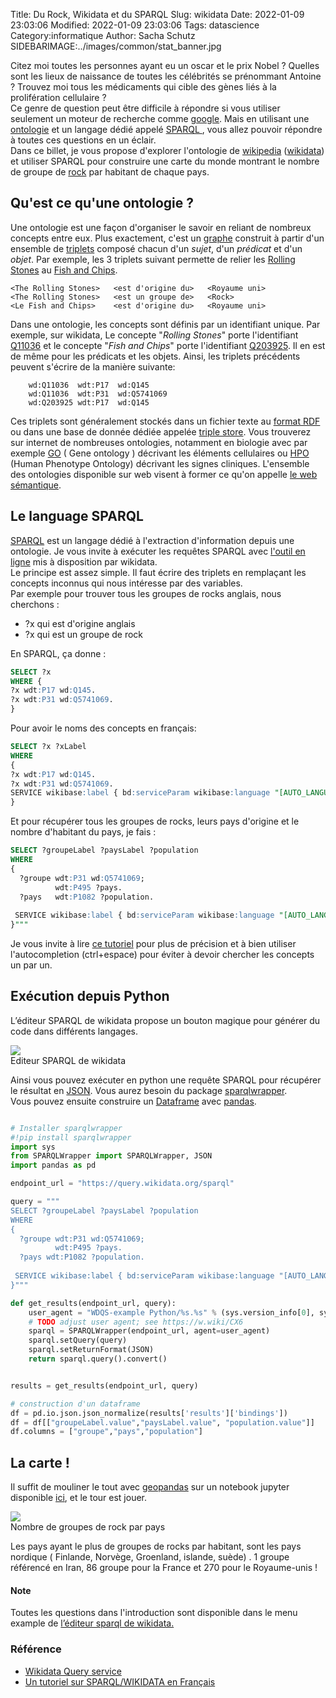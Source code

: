Title: Du Rock, Wikidata et du SPARQL
Slug: wikidata
Date: 2022-01-09 23:03:06
Modified: 2022-01-09 23:03:06
Tags: datascience
Category:informatique
Author: Sacha Schutz
SIDEBARIMAGE:../images/common/stat_banner.jpg

Citez moi toutes les personnes ayant eu un oscar et le prix Nobel ? Quelles sont les lieux de naissance de toutes les célébrités se prénommant Antoine ? Trouvez moi tous les médicaments qui cible des gènes liés à la prolifération cellulaire ?     
Ce genre de question peut être difficile à répondre si vous utiliser seulement un moteur de recherche comme [google](https://www.google.com/). Mais en utilisant une [ontologie](https://fr.wikipedia.org/wiki/Ontologie_(informatique)) et un langage dédié appelé [SPARQL
](https://fr.wikipedia.org/wiki/SPARQL), vous allez pouvoir répondre à toutes ces questions en un éclair.  
Dans ce billet, je vous propose d'explorer l'ontologie de [wikipedia](https://fr.wikipedia.org/wiki/Wikip%C3%A9dia:Accueil_principal) ([wikidata](https://www.wikidata.org/wiki/Wikidata:Main_Page)) et utiliser SPARQL pour construire une carte du monde montrant le nombre de groupe de [rock](https://fr.wikipedia.org/wiki/Rock) par habitant de chaque pays.

## Qu'est ce qu'une ontologie ?

Une ontologie est une façon d'organiser le savoir en reliant de nombreux concepts entre eux. Plus exactement, c'est un [graphe](https://fr.wikipedia.org/wiki/Graphe) construit à partir d'un ensemble de [triplets](https://fr.wikipedia.org/wiki/Triplet_RDF) composé chacun  d'un *sujet*, d'un *prédicat* et d'un *objet*.
Par exemple, les 3 triplets suivant permette de relier les [Rolling Stones](https://www.wikidata.org/wiki/Q11036) au [Fish and Chips](https://www.wikidata.org/wiki/Q203925). 

	<The Rolling Stones>   <est d'origine du>   <Royaume uni>
	<The Rolling Stones>   <est un groupe de>   <Rock>
	<Le Fish and Chips>    <est d'origine du>   <Royaume uni>

Dans une ontologie, les concepts sont définis par un identifiant unique. 
Par exemple, sur wikidata, Le concepte "*Rolling Stones*" porte l'identifiant [Q11036](https://www.wikidata.org/wiki/Q11036) et le concepte "*Fish and Chips*" porte l'identifiant [Q203925](https://www.wikidata.org/wiki/Q203925). Il en est de même pour les prédicats et les objets. Ainsi, les triplets précédents peuvent s'écrire de la manière suivante:

```
	wd:Q11036  wdt:P17	wd:Q145  
	wd:Q11036  wdt:P31  wd:Q5741069
	wd:Q203925 wdt:P17  wd:Q145
```

Ces triplets sont généralement stockés dans un fichier texte au [format RDF](https://fr.wikipedia.org/wiki/Resource_Description_Framework) ou dans une base de donnée dédiée appelée [triple store](https://fr.wikipedia.org/wiki/Base_de_donn%C3%A9es_orient%C3%A9e_graphe#Triple_store). 
Vous trouverez sur internet de nombreuses ontologies, notamment en biologie avec par exemple [GO](http://geneontology.org/) ( Gene ontology ) décrivant les éléments cellulaires ou [HPO](https://hpo.jax.org/) (Human Phenotype Ontology) décrivant les signes cliniques. L'ensemble des ontologies disponible sur web visent à former ce qu'on appelle [le web sémantique](https://fr.wikipedia.org/wiki/Web_s%C3%A9mantique).

## Le language SPARQL

[SPARQL](https://www.wikidata.org/wiki/Wikidata:SPARQL_tutorial/fr) est un langage dédié à l'extraction d'information depuis une ontologie. Je vous invite à  exécuter les requêtes SPARQL avec [l'outil en ligne](https://query.wikidata.org/) mis à disposition par wikidata.      
Le principe est assez simple. Il faut écrire des triplets en remplaçant les concepts inconnus qui nous intéresse par des variables.        
Par exemple pour trouver tous les groupes de rocks anglais, nous cherchons :

- ?x qui est d'origine anglais 
- ?x qui est un groupe de rock 

En SPARQL, ça donne : 

```sql
SELECT ?x 
WHERE {
?x wdt:P17 wd:Q145.
?x wdt:P31 wd:Q5741069.
}
```

Pour avoir le noms des concepts en français: 

```sql
SELECT ?x ?xLabel 
WHERE 
{
?x wdt:P17 wd:Q145.
?x wdt:P31 wd:Q5741069.
SERVICE wikibase:label { bd:serviceParam wikibase:language "[AUTO_LANGUAGE],en". }
}
```

Et pour récupérer tous les groupes de rocks, leurs pays d'origine et le nombre d'habitant du pays, je fais : 

```sql
SELECT ?groupeLabel ?paysLabel ?population
WHERE 
{
  ?groupe wdt:P31 wd:Q5741069;
          wdt:P495 ?pays.
  ?pays   wdt:P1082 ?population.
 
 SERVICE wikibase:label { bd:serviceParam wikibase:language "[AUTO_LANGUAGE],en". } 
}"""
```

Je vous invite à lire [ce tutoriel](https://www.wikidata.org/wiki/Wikidata:SPARQL_tutorial/fr) pour plus de précision et à bien utiliser l'autocompletion (ctrl+espace) pour éviter à devoir chercher les concepts un par un.


## Exécution depuis Python

L’éditeur SPARQL de wikidata propose un bouton magique pour générer du code dans différents langages.


<div class="figure">
<img src="../images/wikidata/editor.png" />
<div class="legend"> Editeur SPARQL de wikidata </div>
</div>



 Ainsi vous pouvez exécuter en python une requête SPARQL pour récupérer le résultat en [JSON](https://fr.wikipedia.org/wiki/JavaScript_Object_Notation). Vous aurez besoin du package [sparqlwrapper](https://pypi.org/project/SPARQLWrapper/).     
Vous pouvez ensuite construire un [Dataframe](https://pandas.pydata.org/docs/reference/api/pandas.DataFrame.html) avec [pandas](https://pandas.pydata.org/docs/index.html).

```python

# Installer sparqlwrapper
#!pip install sparqlwrapper
import sys
from SPARQLWrapper import SPARQLWrapper, JSON
import pandas as pd

endpoint_url = "https://query.wikidata.org/sparql"

query = """
SELECT ?groupeLabel ?paysLabel ?population
WHERE 
{
  ?groupe wdt:P31 wd:Q5741069;
          wdt:P495 ?pays.
  ?pays wdt:P1082 ?population.
 
 SERVICE wikibase:label { bd:serviceParam wikibase:language "[AUTO_LANGUAGE],en". } # Helps get the label in your language, if not, then en language
}"""

def get_results(endpoint_url, query):
    user_agent = "WDQS-example Python/%s.%s" % (sys.version_info[0], sys.version_info[1])
    # TODO adjust user agent; see https://w.wiki/CX6
    sparql = SPARQLWrapper(endpoint_url, agent=user_agent)
    sparql.setQuery(query)
    sparql.setReturnFormat(JSON)
    return sparql.query().convert()


results = get_results(endpoint_url, query)

# construction d'un dataframe
df = pd.io.json.json_normalize(results['results']['bindings'])
df = df[["groupeLabel.value","paysLabel.value", "population.value"]]
df.columns = ["groupe","pays","population"]

```
## La carte ! 

Il suffit de mouliner le tout avec [geopandas](https://geopandas.org/en/stable/) sur un notebook jupyter disponible [ici](https://colab.research.google.com/drive/1PzdvHAeCxed9FtrAzpCRF5lKSmKGnfnQ?usp=sharing), et le tour est jouer.

<div class="figure">
<img src="../images/wikidata/map.png" />
<div class="legend"> Nombre de groupes de rock par pays</div>
</div>

Les pays ayant le plus de groupes de rocks par habitant, sont les pays nordique ( Finlande, Norvège, Groenland, islande, suède) . 1 groupe référencé en Iran, 86 groupe pour la France et 270 pour le Royaume-unis !


#### Note 

Toutes les questions dans l'introduction sont disponible dans le menu example de [l’éditeur sparql de wikidata.](https://query.wikidata.org/)

### Référence 

- [Wikidata Query service](https://query.wikidata.org/)
- [Un tutoriel sur SPARQL/WIKIDATA en Français](https://www.wikidata.org/wiki/Wikidata:SPARQL_tutorial/fr)
